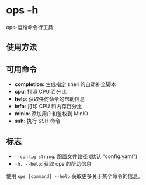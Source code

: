 # ops -h

ops-运维命令行工具

## 使用方法

## 可用命令
- **completion**: 生成指定 shell 的自动补全脚本
- **cpu**: 打印 CPU 百分比
- **help**: 获取任何命令的帮助信息
- **info**: 打印 CPU 和内存百分比
- **minio**: 添加用户和鉴权到 MinIO
- **ssh**: 执行 SSH 命令

## 标志
- `--config string`: 配置文件路径 (默认 "config.yaml")
- `-h, --help`: 获取 ops 的帮助信息

使用 `ops [command] --help` 获取更多关于某个命令的信息。

